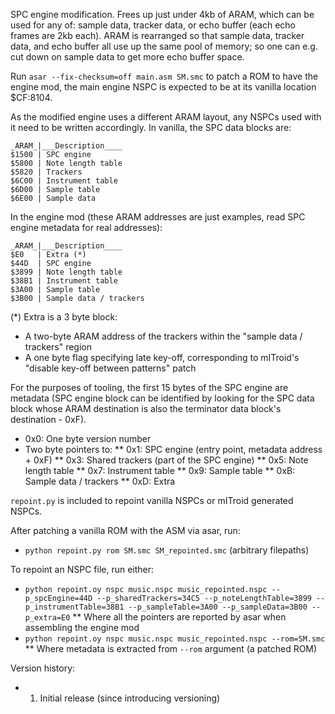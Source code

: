 SPC engine modification. Frees up just under 4kb of ARAM, which can be used for any of: sample data, tracker data, or echo buffer (each echo frames are 2kb each).
ARAM is rearranged so that sample data, tracker data, and echo buffer all use up the same pool of memory; so one can e.g. cut down on sample data to get more echo buffer space.

Run `asar --fix-checksum=off main.asm SM.smc` to patch a ROM to have the engine mod, the main engine NSPC is expected to be at its vanilla location $CF:8104.

As the modified engine uses a different ARAM layout, any NSPCs used with it need to be written accordingly.
In vanilla, the SPC data blocks are:
```
_ARAM_|___Description____
$1500 | SPC engine
$5800 | Note length table
$5820 | Trackers
$6C00 | Instrument table
$6D00 | Sample table
$6E00 | Sample data
```

In the engine mod (these ARAM addresses are just examples, read SPC engine metadata for real addresses):
```
_ARAM_|___Description____
$E0   | Extra (*)
$44D  | SPC engine
$3899 | Note length table
$38B1 | Instrument table
$3A00 | Sample table
$3B00 | Sample data / trackers
```

(*) Extra is a 3 byte block:
* A two-byte ARAM address of the trackers within the "sample data / trackers" region
* A one byte flag specifying late key-off, corresponding to mITroid's "disable key-off between patterns" patch

For the purposes of tooling, the first 15 bytes of the SPC engine are metadata (SPC engine block can be identified by looking for the SPC data block whose ARAM destination is also the terminator data block's destination - 0xF).
* 0x0: One byte version number
* Two byte pointers to:
** 0x1: SPC engine (entry point, metadata address + 0xF)
** 0x3: Shared trackers (part of the SPC engine)
** 0x5: Note length table
** 0x7: Instrument table
** 0x9: Sample table
** 0xB: Sample data / trackers
** 0xD: Extra

`repoint.py` is included to repoint vanilla NSPCs or mITroid generated NSPCs.

After patching a vanilla ROM with the ASM via asar, run:
* `python repoint.py rom SM.smc SM_repointed.smc` (arbitrary filepaths)

To repoint an NSPC file, run either:
* `python repoint.oy nspc music.nspc music_repointed.nspc --p_spcEngine=44D --p_sharedTrackers=34C5 --p_noteLengthTable=3899 --p_instrumentTable=38B1 --p_sampleTable=3A00 --p_sampleData=3B00 --p_extra=E0`
** Where all the pointers are reported by asar when assembling the engine mod
* `python repoint.oy nspc music.nspc music_repointed.nspc --rom=SM.smc`
** Where metadata is extracted from `--rom` argument (a patched ROM)

Version history:
* 1. Initial release (since introducing versioning)
